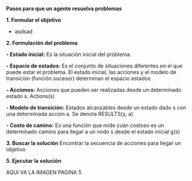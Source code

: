 
**Pasos para que un agente resuelva problemas**

**1. Formular el objetivo**
- asdsad

**2. Formulación del problema**

**- Estado inicial:** Es la situación inicial del problema.

**- Espacio de estados:** Es el conjunto de situaciones diferentes en el que puede estar el problema. El estado inicial, las acciones y el modelo de transición (función sucesor) determinan el espacio estados

**- Acciones:** Acciones que pueden ser realizadas desde un determinado estado s. Actions(s)

**- Modelo de transición:** Estados alcanzables desde un estado dado s con una determinada acción a. Se denota RESULTS(s, a)

**- Costo de camino:** Es una función que mide cuán costoso es un determinado camino para llegar a un nodo s desde el estado inicial g(s)

**3. Buscar la solución**
Encontrar la secuencia de acciones para llegar un objetivo

**5. Ejecutar la solución**

AQUI VA LA IMAGEN PAGINA 5



<!--stackedit_data:
eyJoaXN0b3J5IjpbMTMyMTE2MjEyMSwtMTI3NDc3ODUwOSw0OT
c4MTg4MTBdfQ==
-->